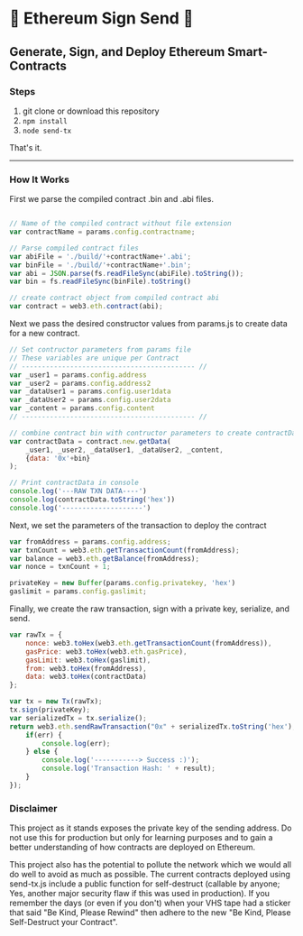 # :palm_tree: Ethereum Sign Send :palm_tree:

## Generate, Sign, and Deploy Ethereum Smart-Contracts

### Steps

1. git clone or download this repository
2. `npm install`
3. `node send-tx`

That's it.

----

### How It Works

First we parse the compiled contract .bin and .abi files.
```javascript

// Name of the compiled contract without file extension
var contractName = params.config.contractname;

// Parse compiled contract files
var abiFile = './build/'+contractName+'.abi';
var binFile = './build/'+contractName+'.bin';
var abi = JSON.parse(fs.readFileSync(abiFile).toString());
var bin = fs.readFileSync(binFile).toString()

// create contract object from compiled contract abi
var contract = web3.eth.contract(abi);
```

Next we pass the desired constructor values from params.js to create data for a new contract.

```javascript
// Set contructor parameters from params file
// These variables are unique per Contract 
// ------------------------------------------- //
var _user1 = params.config.address
var _user2 = params.config.address2
var _dataUser1 = params.config.user1data
var _dataUser2 = params.config.user2data
var _content = params.config.content
// ------------------------------------------- //

// combine contract bin with contructor parameters to create contractData
var contractData = contract.new.getData(
    _user1, _user2, _dataUser1, _dataUser2, _content,
    {data: '0x'+bin}
);

// Print contractData in console
console.log('---RAW TXN DATA----')
console.log(contractData.toString('hex'))
console.log('--------------------')
```

Next, we set the parameters of the transaction to deploy the contract

```javascript
var fromAddress = params.config.address;
var txnCount = web3.eth.getTransactionCount(fromAddress);
var balance = web3.eth.getBalance(fromAddress);
var nonce = txnCount + 1;

privateKey = new Buffer(params.config.privatekey, 'hex')
gaslimit = params.config.gaslimit;
```

Finally, we create the raw transaction, sign with a private key, serialize, and send.

```javascript
var rawTx = {
    nonce: web3.toHex(web3.eth.getTransactionCount(fromAddress)),
    gasPrice: web3.toHex(web3.eth.gasPrice),
    gasLimit: web3.toHex(gaslimit),
    from: web3.toHex(fromAddress),
    data: web3.toHex(contractData)
};

var tx = new Tx(rawTx);
tx.sign(privateKey);
var serializedTx = tx.serialize();
return web3.eth.sendRawTransaction("0x" + serializedTx.toString('hex'), function(err, result) {
    if(err) {
        console.log(err);
    } else {
        console.log('-----------> Success :)');
        console.log('Transaction Hash: ' + result);
    }
});
```

### Disclaimer

This project as it stands exposes the private key of the sending address. Do not use this for production but only for learning purposes and to gain a better understanding of how contracts are deployed on Ethereum. 

This project also has the potential to pollute the network which we would all do well to avoid as much as possible. The current contracts deployed using send-tx.js include a public function for self-destruct (callable by anyone; Yes, another major security flaw if this was used in production). If you remember the days (or even if you don't) when your VHS tape had a sticker that said "Be Kind, Please Rewind" then adhere to the new "Be Kind, Please Self-Destruct your Contract".